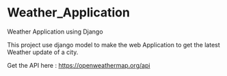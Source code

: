 # Weather_Application
Weather Application using Django

This project use django model to make the web Application to get the latest Weather update of a city.

Get the API here : https://openweathermap.org/api 
